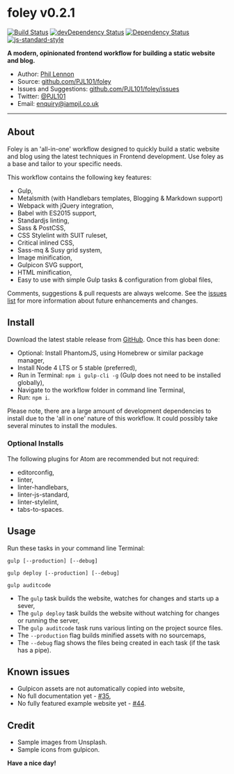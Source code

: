 # foley v0.2.1

[![Build Status](https://travis-ci.org/PJL101/foley.svg?branch=master)](https://travis-ci.org/PJL101/foley)
[![devDependency Status](https://david-dm.org/PJL101/foley/dev-status.svg)](https://david-dm.org/PJL101/foley#info=devDependencies)
[![Dependency Status](https://david-dm.org/PJL101/foley.svg)](https://david-dm.org/PJL101/foley)
[![js-standard-style](https://img.shields.io/badge/code%20style-standard-brightgreen.svg)](http://standardjs.com/)

**A modern, opinionated frontend workflow for building a static website and blog.**

* Author: [Phil Lennon](http://iampjl.co.uk)
* Source: [github.com/PJL101/foley](http://github.com/PJL101/foley)
* Issues and Suggestions: [github.com/PJL101/foley/issues](http://github.com/PJL101/foley/issues)
* Twitter: [@PJL101](http://twitter.com/pjl101)
* Email: [enquiry@iampjl.co.uk](mailto:enquiry@iampjl.co.uk)

***

## About

Foley is an 'all-in-one' workflow designed to quickly build a static website and blog using the latest techniques in Frontend development. Use foley as a base and tailor to your specific needs.

This workflow contains the following key features:

* Gulp,
* Metalsmith (with Handlebars templates, Blogging & Markdown support)
* Webpack with jQuery integration,
* Babel with ES2015 support,
* Standardjs linting,
* Sass & PostCSS,
* CSS Stylelint with SUIT ruleset,
* Critical inlined CSS,
* Sass-mq & Susy grid system,
* Image minification,
* Gulpicon SVG support,
* HTML minification,
* Easy to use with simple Gulp tasks & configuration from global files,

Comments, suggestions & pull requests are always welcome. See the [issues list](https://github.com/PJL101/foley/issues) for more information about future enhancements and changes.

## Install

Download the latest stable release from [GitHub](https://github.com/PJL101/foley/releases). Once this has been done:

* Optional: Install PhantomJS, using Homebrew or similar package manager,
* Install Node 4 LTS or 5 stable (preferred),
* Run in Terminal: `npm i gulp-cli -g` (Gulp does not need to be installed globally),
* Navigate to the workflow folder in command line Terminal,
* Run: `npm i`.

Please note, there are a large amount of development dependencies to install due to the 'all in one' nature of this workflow. It could possibly take several minutes to install the modules.

### Optional Installs

The following plugins for Atom are recommended but not required:

* editorconfig,
* linter,
* linter-handlebars,
* linter-js-standard,
* linter-stylelint,
* tabs-to-spaces.

## Usage

Run these tasks in your command line Terminal:

`gulp [--production] [--debug]`

`gulp deploy [--production] [--debug]`

`gulp auditcode`

* The `gulp` task builds the website, watches for changes and starts up a sever,
* The `gulp deploy` task builds the website without watching for changes or running the server,
* The `gulp auditcode` task runs various linting on the project source files.
* The `--production` flag builds minified assets with no sourcemaps,
* The `--debug` flag shows the files being created in each task (if the task has a pipe).

## Known issues

* Gulpicon assets are not automatically copied into website,
* No full documentation yet - [#35](https://github.com/PJL101/foley/issues/35),
* No fully featured example website yet - [#44](https://github.com/PJL101/foley/issues/44).

## Credit

* Sample images from Unsplash.
* Sample icons from gulpicon.

**Have a nice day!**
